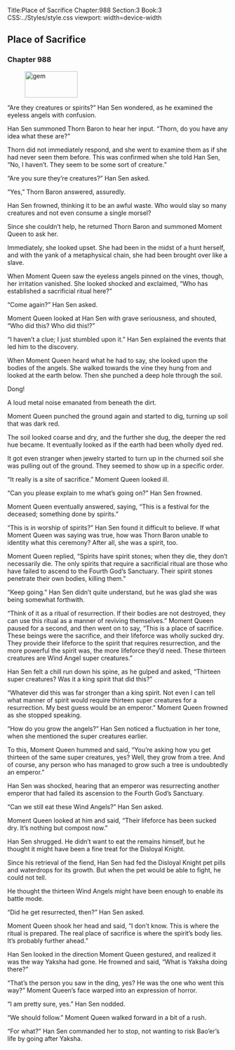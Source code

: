 Title:Place of Sacrifice 
Chapter:988 
Section:3 
Book:3 
CSS:../Styles/style.css 
viewport: width=device-width
  
## Place of Sacrifice
### Chapter 988 
<figure>
	<img src="../Images/gem.gif" alt="gem" id="gem" width="120" height="60" />
</figure>
  

  
  “Are they creatures or spirits?” Han Sen wondered, as he examined the eyeless angels with confusion.

Han Sen summoned Thorn Baron to hear her input. “Thorn, do you have any idea what these are?”

Thorn did not immediately respond, and she went to examine them as if she had never seen them before. This was confirmed when she told Han Sen, “No, I haven’t. They seem to be some sort of creature.”

“Are you sure they’re creatures?” Han Sen asked.

“Yes,” Thorn Baron answered, assuredly.

Han Sen frowned, thinking it to be an awful waste. Who would slay so many creatures and not even consume a single morsel?

Since she couldn’t help, he returned Thorn Baron and summoned Moment Queen to ask her.

Immediately, she looked upset. She had been in the midst of a hunt herself, and with the yank of a metaphysical chain, she had been brought over like a slave.

When Moment Queen saw the eyeless angels pinned on the vines, though, her irritation vanished. She looked shocked and exclaimed, “Who has established a sacrificial ritual here?”

“Come again?” Han Sen asked.

Moment Queen looked at Han Sen with grave seriousness, and shouted, “Who did this? Who did this!?”

“I haven’t a clue; I just stumbled upon it.” Han Sen explained the events that led him to the discovery.

When Moment Queen heard what he had to say, she looked upon the bodies of the angels. She walked towards the vine they hung from and looked at the earth below. Then she punched a deep hole through the soil.

Dong!

A loud metal noise emanated from beneath the dirt.

Moment Queen punched the ground again and started to dig, turning up soil that was dark red.

The soil looked coarse and dry, and the further she dug, the deeper the red hue became. It eventually looked as if the earth had been wholly dyed red.

It got even stranger when jewelry started to turn up in the churned soil she was pulling out of the ground. They seemed to show up in a specific order.

“It really is a site of sacrifice.” Moment Queen looked ill.

“Can you please explain to me what’s going on?” Han Sen frowned.

Moment Queen eventually answered, saying, “This is a festival for the deceased; something done by spirits.”

“This is in worship of spirits?” Han Sen found it difficult to believe. If what Moment Queen was saying was true, how was Thorn Baron unable to identity what this ceremony? After all, she was a spirit, too.

Moment Queen replied, “Spirits have spirit stones; when they die, they don’t necessarily die. The only spirits that require a sacrificial ritual are those who have failed to ascend to the Fourth God’s Sanctuary. Their spirit stones penetrate their own bodies, killing them.”

“Keep going.” Han Sen didn’t quite understand, but he was glad she was being somewhat forthwith.

“Think of it as a ritual of resurrection. If their bodies are not destroyed, they can use this ritual as a manner of reviving themselves.” Moment Queen paused for a second, and then went on to say, “This is a place of sacrifice. These beings were the sacrifice, and their lifeforce was wholly sucked dry. They provide their lifeforce to the spirit that requires resurrection, and the more powerful the spirit was, the more lifeforce they’d need. These thirteen creatures are Wind Angel super creatures.”

Han Sen felt a chill run down his spine, as he gulped and asked, “Thirteen super creatures? Was it a king spirit that did this?”

“Whatever did this was far stronger than a king spirit. Not even I can tell what manner of spirit would require thirteen super creatures for a resurrection. My best guess would be an emperor.” Moment Queen frowned as she stopped speaking.

“How do you grow the angels?” Han Sen noticed a fluctuation in her tone, when she mentioned the super creatures earlier.

To this, Moment Queen hummed and said, “You’re asking how you get thirteen of the same super creatures, yes? Well, they grow from a tree. And of course, any person who has managed to grow such a tree is undoubtedly an emperor.”

Han Sen was shocked, hearing that an emperor was resurrecting another emperor that had failed its ascension to the Fourth God’s Sanctuary.

“Can we still eat these Wind Angels?” Han Sen asked.

Moment Queen looked at him and said, “Their lifeforce has been sucked dry. It’s nothing but compost now.”

Han Sen shrugged. He didn’t want to eat the remains himself, but he thought it might have been a fine treat for the Disloyal Knight.

Since his retrieval of the fiend, Han Sen had fed the Disloyal Knight pet pills and waterdrops for its growth. But when the pet would be able to fight, he could not tell.

He thought the thirteen Wind Angels might have been enough to enable its battle mode.

“Did he get resurrected, then?” Han Sen asked.

Moment Queen shook her head and said, “I don’t know. This is where the ritual is prepared. The real place of sacrifice is where the spirit’s body lies. It’s probably further ahead.”

Han Sen looked in the direction Moment Queen gestured, and realized it was the way Yaksha had gone. He frowned and said, “What is Yaksha doing there?”

“That’s the person you saw in the ding, yes? He was the one who went this way?” Moment Queen’s face warped into an expression of horror.

“I am pretty sure, yes.” Han Sen nodded.

“We should follow.” Moment Queen walked forward in a bit of a rush.

“For what?” Han Sen commanded her to stop, not wanting to risk Bao’er’s life by going after Yaksha.
